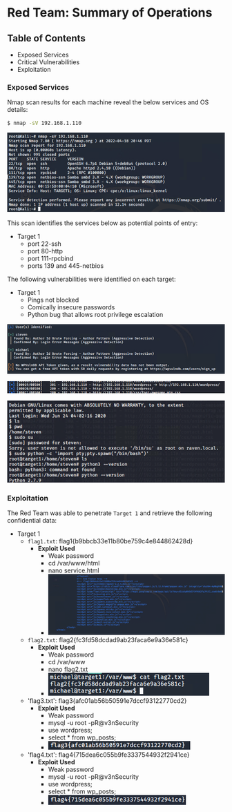 # Red Team: Summary of Operations

## Table of Contents
- Exposed Services
- Critical Vulnerabilities
- Exploitation

### Exposed Services

Nmap scan results for each machine reveal the below services and OS details:

```bash
$ nmap -sV 192.168.1.110
 ```
 
  ![nmap scan](https://github.com/chefesteve/Final_Project/blob/main/screens/red_team/target_1_nmap_scan.png)

This scan identifies the services below as potential points of entry:
- Target 1
  - port 22-ssh
  - port 80-http
  - port 111-rpcbind
  - ports 139 and 445-netbios


The following vulnerabilities were identified on each target:
- Target 1
  - Pings not blocked
  - Comically insecure passwords
  - Python bug that allows root privilege escalation

 ![WPScan](http://github.com/chefesteve/Final_Project/blob/main/screens/red_team/wordpress_enumeration_scan.png)
 
 ![metasploit scan](http://github.com/chefesteve/Final_Project/blob/main/screens/red_team/meta_scan.png)
 
 ![Python Root](https://github.com/chefesteve/Final_Project/blob/main/screens/red_team/python_root.png)

### Exploitation

The Red Team was able to penetrate `Target 1` and retrieve the following confidential data:
- Target 1
  - `flag1.txt`: flag1{b9bbcb33e11b80be759c4e844862428d}
    - **Exploit Used**
      - Weak password
      - cd /var/www/html
	  - nano service.html
	  - ![flag1](https://github.com/chefesteve/Final_Project/blob/main/screens/red_team/flag_1.png)
  - `flag2.txt`: flag2{fc3fd58dcdad9ab23faca6e9a36e581c}
    - **Exploit Used**
      - Weak password
      - cd /var/www
	  - nano flag2.txt
	  - ![flag2](https://github.com/chefesteve/Final_Project/blob/main/screens/red_team/flag_2.png)
  - 'flag3.txt': flag3{afc01ab56b50591e7dccf93122770cd2}
	- **Exploit Used**
	  - Weak password
	  - mysql -u root -pR@v3nSecurity
	  - use wordpress;
	  - select * from wp_posts;
	  - ![flag3](https://github.com/chefesteve/Final_Project/blob/main/screens/red_team/flag_3.png)
  - 'flag4.txt': flag4{715dea6c055b9fe3337544932f2941ce}
    - **Exploit Used**
	  - Weak password
	  - mysql -u root -pR@v3nSecurity
	  - use wordpress;
	  - select * from wp_posts;
	  - ![flag4](https://github.com/chefesteve/Final_Project/blob/main/screens/red_team/flag_4.png)
